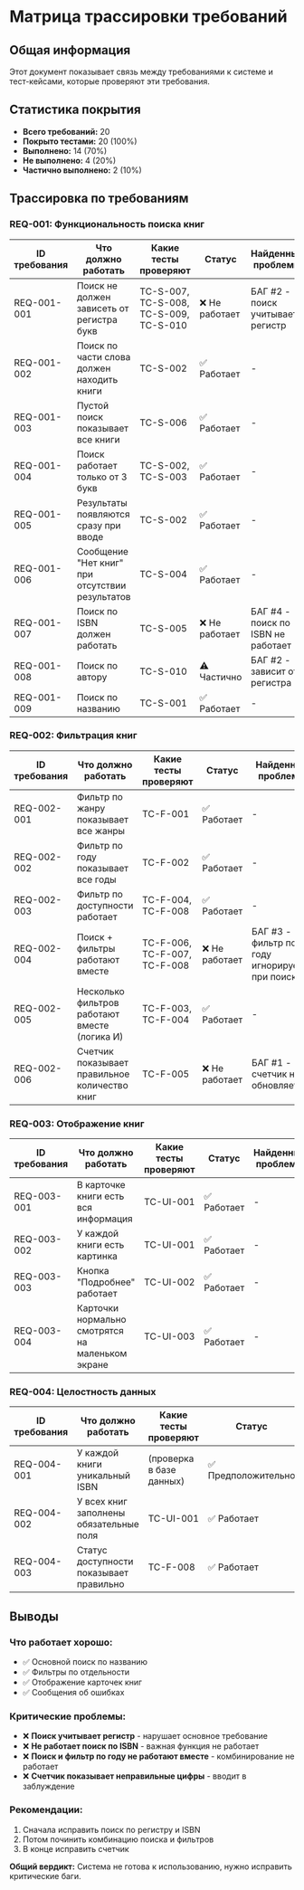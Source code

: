 # Матрица трассировки требований

## Общая информация
Этот документ показывает связь между требованиями к системе и тест-кейсами, которые проверяют эти требования.

## Статистика покрытия
- **Всего требований:** 20
- **Покрыто тестами:** 20 (100%)
- **Выполнено:** 14 (70%)
- **Не выполнено:** 4 (20%) 
- **Частично выполнено:** 2 (10%)

## Трассировка по требованиям

### REQ-001: Функциональность поиска книг

| ID требования | Что должно работать | Какие тесты проверяют | Статус | Найденные проблемы |
|---------------|---------------------|-----------------------|--------|-------------------|
| REQ-001-001 | Поиск не должен зависеть от регистра букв | TC-S-007, TC-S-008, TC-S-009, TC-S-010 | ❌ Не работает | БАГ #2 - поиск учитывает регистр |
| REQ-001-002 | Поиск по части слова должен находить книги | TC-S-002 | ✅ Работает | - |
| REQ-001-003 | Пустой поиск показывает все книги | TC-S-006 | ✅ Работает | - |
| REQ-001-004 | Поиск работает только от 3 букв | TC-S-002, TC-S-003 | ✅ Работает | - |
| REQ-001-005 | Результаты появляются сразу при вводе | TC-S-002 | ✅ Работает | - |
| REQ-001-006 | Сообщение "Нет книг" при отсутствии результатов | TC-S-004 | ✅ Работает | - |
| REQ-001-007 | Поиск по ISBN должен работать | TC-S-005 | ❌ Не работает | БАГ #4 - поиск по ISBN не работает |
| REQ-001-008 | Поиск по автору | TC-S-010 | ⚠️ Частично | БАГ #2 - зависит от регистра |
| REQ-001-009 | Поиск по названию | TC-S-001 | ✅ Работает | - |

### REQ-002: Фильтрация книг

| ID требования | Что должно работать | Какие тесты проверяют | Статус | Найденные проблемы |
|---------------|---------------------|-----------------------|--------|-------------------|
| REQ-002-001 | Фильтр по жанру показывает все жанры | TC-F-001 | ✅ Работает | - |
| REQ-002-002 | Фильтр по году показывает все годы | TC-F-002 | ✅ Работает | - |
| REQ-002-003 | Фильтр по доступности работает | TC-F-004, TC-F-008 | ✅ Работает | - |
| REQ-002-004 | Поиск + фильтры работают вместе | TC-F-006, TC-F-007, TC-F-008 | ❌ Не работает | БАГ #3 - фильтр по году игнорируется при поиске |
| REQ-002-005 | Несколько фильтров работают вместе (логика И) | TC-F-003, TC-F-004 | ✅ Работает | - |
| REQ-002-006 | Счетчик показывает правильное количество книг | TC-F-005 | ❌ Не работает | БАГ #1 - счетчик не обновляется |

### REQ-003: Отображение книг

| ID требования | Что должно работать | Какие тесты проверяют | Статус | Найденные проблемы |
|---------------|---------------------|-----------------------|--------|-------------------|
| REQ-003-001 | В карточке книги есть вся информация | TC-UI-001 | ✅ Работает | - |
| REQ-003-002 | У каждой книги есть картинка | TC-UI-001 | ✅ Работает | - |
| REQ-003-003 | Кнопка "Подробнее" работает | TC-UI-002 | ✅ Работает | - |
| REQ-003-004 | Карточки нормально смотрятся на маленьком экране | TC-UI-003 | ✅ Работает | - |

### REQ-004: Целостность данных

| ID требования | Что должно работать | Какие тесты проверяют | Статус | Найденные проблемы |
|---------------|---------------------|-----------------------|--------|-------------------|
| REQ-004-001 | У каждой книги уникальный ISBN | (проверка в базе данных) | ✅ Предположительно | - |
| REQ-004-002 | У всех книг заполнены обязательные поля | TC-UI-001 | ✅ Работает | - |
| REQ-004-003 | Статус доступности показывает правильно | TC-F-008 | ✅ Работает | - |

## Выводы

### Что работает хорошо:
- ✅ Основной поиск по названию
- ✅ Фильтры по отдельности  
- ✅ Отображение карточек книг
- ✅ Сообщения об ошибках

### Критические проблемы:
- ❌ **Поиск учитывает регистр** - нарушает основное требование
- ❌ **Не работает поиск по ISBN** - важная функция не работает
- ❌ **Поиск и фильтр по году не работают вместе** - комбинирование не работает
- ❌ **Счетчик показывает неправильные цифры** - вводит в заблуждение

### Рекомендации:
1. Сначала исправить поиск по регистру и ISBN
2. Потом починить комбинацию поиска и фильтров  
3. В конце исправить счетчик

**Общий вердикт:** Система не готова к использованию, нужно исправить критические баги.
